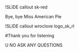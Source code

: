!SLIDE callout sk-red

Bye, bye Miss American Pie

!SLIDE callout wroclove logo_sk_rl

#Thank you for listening

U NO ASK ANY QUESTIONS